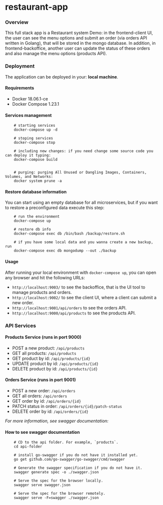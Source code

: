 # restaurant-app

### Overview

This full stack app is a Restaurant system Demo: in the frontend-client UI, the user can see the menu options and submit an order (via orders API written in Golang), that will be stored in the mongo database. In addition, in frontend-backoffice, another user can update the status of these orders and also manage the menu options (products API).

### Deployment

The application can be deployed in your: **local machine**.

#### Requirements

- Docker 18.06.1-ce
- Docker Compose 1.23.1

#### Services management

```
    # starting services
    docker-compose up -d

    # stoping services
    docker-compose stop

    # including new changes: if you need change some source code you can deploy it typing:
    docker-compose build


    # purging: purging All Unused or Dangling Images, Containers, Volumes, and Networks:
    docker system prune -a
```

#### Restore database information

You can start using an empty database for all microservices, but if you want to restore a preconfigured data execute this step:

```
    # run the environment
    docker-compose up

    # restore db info
    docker-compose exec db /bin/bash /backup/restore.sh

    # if you have some local data and you wanna create a new backup, run
    docker-compose exec db mongodump --out ./backup
```

#### Usage

After running your local environment with `docker-compose up`, you can open any browser and hit the following URLs:

- `http://localhost:9003/` to see the backoffice, that is the UI tool to manage products and orders.
- `http://localhost:9002/` to see the client UI, where a client can submit a new order.
- `http://localhost:9001/api/orders` to see the orders API.
- `http://localhost:9000/api/products` to see the products API.

### API Services

#### Products Service (runs in port 9000)

- POST a new product: `/api/products`
- GET all products: `/api/products`
- GET product by id: `/api/products/{id}`
- UPDATE product by id: `/api/products/{id}`
- DELETE product by id: `/api/products/{id}`

#### Orders Service (runs in port 9001)

- POST a new order: `/api/orders`
- GET all orders: `/api/orders`
- GET order by id: `/api/orders/{id}`
- PATCH status in order: `/api/orders/{id}/patch-status`
- DELETE order by id: `/api/orders/{id}`

_For more information, see swagger documentation:_

#### How to see swagger documentation

```
    # CD to the api folder. For example, `products`.
    cd api-folder

    # install go-swagger if you do not have it installed yet.
    go get github.com/go-swagger/go-swagger/cmd/swagger

    # Generate the swagger specification if you do not have it.
    swagger generate spec -o ./swagger.json

    # Serve the spec for the browser locally.
    swagger serve swagger.json

    # Serve the spec for the browser remotely.
    swagger serve -F=swagger ./swagger.json
```
